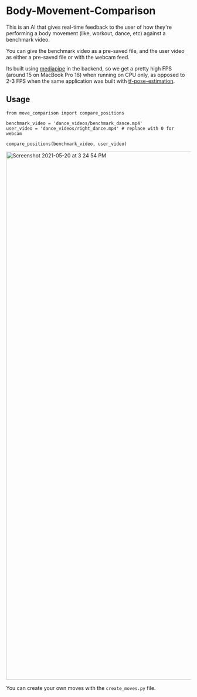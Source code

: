 # Body-Movement-Comparison

This is an AI that gives real-time feedback to the user of how they're performing a body movement (like, workout, dance, etc) against a benchmark video. 

You can give the benchmark video as a pre-saved file, and the user video as either a pre-saved file or with the webcam feed.

Its built using [mediapipe](https://github.com/google/mediapipe) in the backend, so we get a pretty high FPS (around 15 on MacBook Pro 16) when running on CPU only, as opposed to 2-3 FPS when the same application was built with [tf-pose-estimation](https://github.com/ZheC/tf-pose-estimation).

## Usage

```
from move_comparison import compare_positions

benchmark_video = 'dance_videos/benchmark_dance.mp4'
user_video = 'dance_videos/right_dance.mp4' # replace with 0 for webcam

compare_positions(benchmark_video, user_video)
```

<img width="1439" alt="Screenshot 2021-05-20 at 3 24 54 PM" src="https://user-images.githubusercontent.com/39755678/118936981-a1b65b80-b97f-11eb-8d42-ad11afc0bc2e.png">

You can create your own moves with the `create_moves.py` file. 
